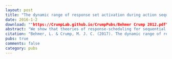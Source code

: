 ```yaml
---
layout: post
title: "The dynamic range of response set activation during action sequencing"
date: 2016-1-2
download: ""https://CrumpLab.github.io/CrumpPubs/Behmer Crump 2012.pdf""
abstract: "We show that theories of response-scheduling for sequential action can be discriminated on the basis of their predictions for the dynamic range of response set activation during sequencing, which refers to the momentary span of activation states for completed and to-be-completed actions in a response set. In particular, theories allow that future actions in a plan are partially activated, but differ with respect to the width of the range, which refers to the number of future actions that are partially activated. Similarly, theories differ on the width of the range for recently completed actions that are assumed to be rapidly de-activated, or gradually de-activated in a passive fashion. We validate a new typing task for measuring momentary activation states of actions across a response set during action sequencing. Typists recruited from Amazon Turk copied a paragraph by responding to a go-signal that usually cued the next letter but sometimes cued a near past or future letter (n-3,-2,-1,0,+2,+3). The activation states for producing letters across go-signal positions can be inferred from RTs and errors. In general, we found evidence of graded parallel activation for future actions and rapid de-activation of more distal past actions."
citation: "Behmer, L. & Crump, M. J. C. (2017). The dynamic range of response set activation during action sequencing. Journal of Experimental Psychology: Human Perception and Performance, 43, 537-554."
pubs: true
comments: false
category: pubs
---
```

